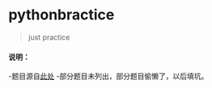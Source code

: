 # pythonbractice

>just practice

#### 说明： ####
-题目源自[此处](https://github.com/Yixiaohan/show-me-the-code)
-部分题目未列出，部分题目偷懒了，以后填坑。